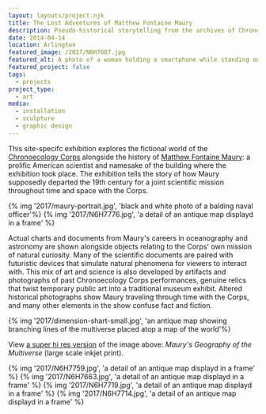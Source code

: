 ```yaml
---
layout: layouts/project.njk
title: The Lost Adventures of Matthew Fontaine Maury
description: Pseudo-historical storytelling from the archives of Chronoecology
date: 2014-04-14
location: Arlington
featured_image: /2017/N6H7687.jpg
featured_alt: A photo of a woman holding a smartphone while standing on a round sidewalk decal.
featured_project: false
tags: 
  - projects
project_type: 
  - art
media:
  - installation
  - sculpture
  - graphic design
---
```


This site-specifc exhibition explores the fictional world of the [Chronoecology Corps](/projects/2013/chronoecology-corps) alongside the history of [Matthew Fontaine Maury](https://en.wikipedia.org/wiki/Matthew_Fontaine_Maury): a prolific American scientist and namesake of the building where the exhibition took place. The exhibition tells the story of how Maury supposedly departed the 19th century for a joint scientific mission throughout time and space with the Corps.

<div class="gallery duo">
{% img '2017/maury-portrait.jpg', 'black and white photo of a balding naval officer'%}
{% img '2017/N6H7776.jpg', 'a detail of an antique map displayd in a frame' %}
</div>

Actual charts and documents from Maury's careers in oceanography and astronomy are shown alongside objects relating to the Corps' own mission of natural curiosity. Many of the scientific documents are paired with futuristic devices that simulate natural phenomena for viewers to interact with. This mix of art and science is also developed by artifacts and photographs of past Chronoecology Corps performances, genuine relics that twist temporary public art into a traditional museum exhibit. Altered historical photographs show Maury traveling through time with the Corps, and many other elements in the show confuse fact and fiction.


{% img '2017/dimension-shart-small.jpg', 'an antique map showing branching lines of the multiverse placed atop a map of the world'%}

View [a super hi res version](./images/2017/dimension-chart-big3.jpg) of the image above: _Maury's Geography of the Multiverse_ (large scale inkjet print).

<div class="gallery">
{% img '2017/N6H7759.jpg', 'a detail of an antique map displayd in a frame' %}
{% img '2017/N6H7663.jpg', 'a detail of an antique map displayd in a frame' %}
{% img '2017/N6H7719.jpg', 'a detail of an antique map displayd in a frame' %}
{% img '2017/N6H7714.jpg', 'a detail of an antique map displayd in a frame' %}
</div>